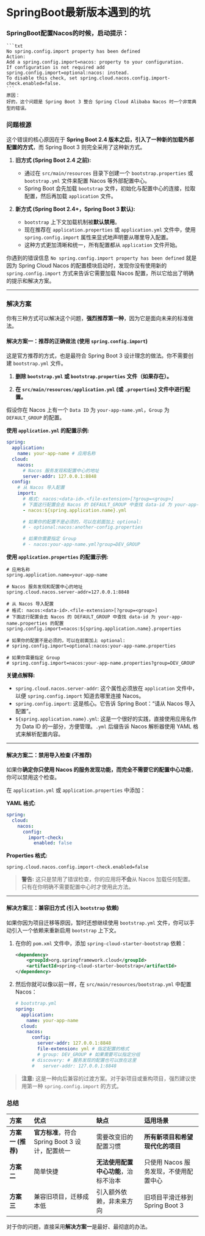 # SpringBoot最新版本遇到的坑

### SpringBoot配置Nacos的时候，启动提示：
    ```txt
    No spring.config.import property has been defined
    Action:
    Add a spring.config.import=nacos: property to your configuration.
    If configuration is not required add spring.config.import=optional:nacos: instead.
    To disable this check, set spring.cloud.nacos.config.import-check.enabled=false.
    ```
    原因：
    好的，这个问题是 Spring Boot 3 整合 Spring Cloud Alibaba Nacos 时一个非常典型的错误。

### 问题根源

这个错误的核心原因在于 **Spring Boot 2.4 版本之后，引入了一种新的加载外部配置的方式**，而 Spring Boot 3 则完全采用了这种新方式。

1.  **旧方式 (Spring Boot 2.4 之前):**
    *   通过在 `src/main/resources` 目录下创建一个 `bootstrap.properties` 或 `bootstrap.yml` 文件来配置 Nacos 等外部配置中心。
    *   Spring Boot 会先加载 `bootstrap` 文件，初始化与配置中心的连接，拉取配置，然后再加载 `application` 文件。

2.  **新方式 (Spring Boot 2.4+，Spring Boot 3 默认):**
    *   `bootstrap` 上下文加载机制被**默认禁用**。
    *   现在推荐在 `application.properties` 或 `application.yml` 文件中，使用 `spring.config.import` 属性来显式地声明要从哪里导入配置。
    *   这种方式更加清晰和统一，所有配置都从 `application` 文件开始。

你遇到的错误信息 `No spring.config.import property has been defined` 就是因为 Spring Cloud Nacos 的配置模块启动时，发现你没有使用新的 `spring.config.import` 方式来告诉它需要加载 Nacos 配置，所以它给出了明确的提示和解决方案。

---

### 解决方案

你有三种方式可以解决这个问题，**强烈推荐第一种**，因为它是面向未来的标准做法。

#### 解决方案一：推荐的正确做法 (使用 `spring.config.import`)

这是官方推荐的方式，也是最符合 Spring Boot 3 设计理念的做法。你不需要创建 `bootstrap.yml` 文件。

1.  **删除 `bootstrap.yml` 或 `bootstrap.properties` 文件（如果存在）。**

2.  **在 `src/main/resources/application.yml` (或 `.properties`) 文件中进行配置。**

   假设你在 Nacos 上有一个 `Data ID` 为 `your-app-name.yml`，`Group` 为 `DEFAULT_GROUP` 的配置。

   **使用 `application.yml` 的配置示例:**

   ```yaml
   spring:
     application:
       name: your-app-name # 应用名称
     cloud:
       nacos:
         # Nacos 服务发现和配置中心的地址
         server-addr: 127.0.0.1:8848 
     config:
       # 从 Nacos 导入配置
       import:
         # 格式: nacos:<data-id>.<file-extension>[?group=<group>]
         # 下面这行配置会去 Nacos 的 DEFAULT_GROUP 中查找 data-id 为 your-app-name.yml 的配置
         - nacos:${spring.application.name}.yml 
         
         # 如果你的配置不是必须的，可以在前面加上 optional:
         # - optional:nacos:another-config.properties
         
         # 如果你需要指定 Group
         # - nacos:your-app-name.yml?group=DEV_GROUP
   ```

   **使用 `application.properties` 的配置示例:**

   ```properties
   # 应用名称
   spring.application.name=your-app-name
   
   # Nacos 服务发现和配置中心的地址
   spring.cloud.nacos.server-addr=127.0.0.1:8848
   
   # 从 Nacos 导入配置
   # 格式: nacos:<data-id>.<file-extension>[?group=<group>]
   # 下面这行配置会去 Nacos 的 DEFAULT_GROUP 中查找 data-id 为 your-app-name.properties 的配置
   spring.config.import=nacos:${spring.application.name}.properties
   
   # 如果你的配置不是必须的，可以在前面加上 optional:
   # spring.config.import=optional:nacos:your-app-name.properties
   
   # 如果你需要指定 Group
   # spring.config.import=nacos:your-app-name.properties?group=DEV_GROUP
   ```

   **关键点解释:**
   *   `spring.cloud.nacos.server-addr`: 这个属性必须放在 `application` 文件中，以便 `spring.config.import` 知道去哪里连接 Nacos。
   *   `spring.config.import`: 这是核心。它告诉 Spring Boot：“请从 Nacos 导入配置”。
   *   `${spring.application.name}.yml`: 这是一个很好的实践，直接使用应用名作为 Data ID 的一部分，方便管理。`.yml` 后缀告诉 Nacos 解析器使用 YAML 格式来解析配置内容。

---

#### 解决方案二：禁用导入检查 (不推荐)

如果你**确定你只使用 Nacos 的服务发现功能，而完全不需要它的配置中心功能**，你可以禁用这个检查。

在 `application.yml` 或 `application.properties` 中添加：

**YAML 格式:**
```yaml
spring:
  cloud:
    nacos:
      config:
        import-check:
          enabled: false
```

**Properties 格式:**
```properties
spring.cloud.nacos.config.import-check.enabled=false
```

> **警告:** 这只是禁用了错误检查，你的应用将**不会**从 Nacos 加载任何配置。只有在你明确不需要配置中心时才使用此方法。

---

#### 解决方案三：兼容旧方式 (引入 `bootstrap` 依赖)

如果你因为项目迁移等原因，暂时还想继续使用 `bootstrap.yml` 文件，你可以手动引入一个依赖来重新启用 `bootstrap` 上下文。

1.  在你的 `pom.xml` 文件中，添加 `spring-cloud-starter-bootstrap` 依赖：

    ```xml
    <dependency>
        <groupId>org.springframework.cloud</groupId>
        <artifactId>spring-cloud-starter-bootstrap</artifactId>
    </dependency>
    ```

2.  然后你就可以像以前一样，在 `src/main/resources/bootstrap.yml` 中配置 Nacos：

    ```yaml
    # bootstrap.yml
    spring:
      application:
        name: your-app-name
      cloud:
        nacos:
          config:
            server-addr: 127.0.0.1:8848
            file-extension: yml # 指定配置的格式
            # group: DEV_GROUP # 如果需要可以指定分组
          # discovery: # 服务发现的配置也可以放在这里
          #   server-addr: 127.0.0.1:8848
    ```
> **注意:** 这是一种向后兼容的过渡方案。对于新项目或重构项目，强烈建议使用第一种 `spring.config.import` 的方式。

### 总结

| 方案 | 优点 | 缺点 | 适用场景 |
| :--- | :--- | :--- | :--- |
| **方案一 (推荐)** | **官方标准**，符合 Spring Boot 3 设计，配置统一 | 需要改变旧的配置习惯 | **所有新项目和希望现代化的项目** |
| **方案二** | 简单快捷 | **无法使用配置中心功能**，治标不治本 | 只使用 Nacos 服务发现，不使用配置中心 |
| **方案三** | 兼容旧项目，迁移成本低 | 引入额外依赖，非未来方向 | 旧项目平滑迁移到 Spring Boot 3 |

对于你的问题，直接采用**解决方案一**是最好、最彻底的办法。


### 